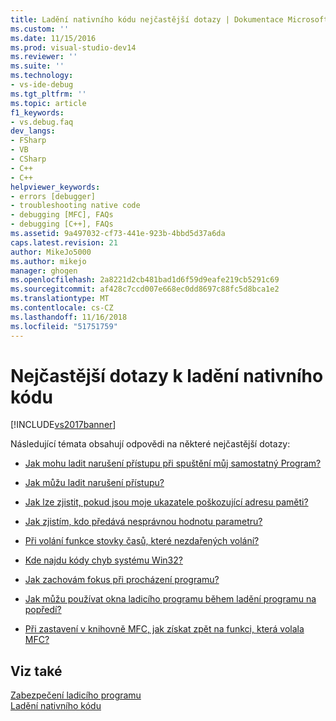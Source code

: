 ```yaml
---
title: Ladění nativního kódu nejčastější dotazy | Dokumentace Microsoftu
ms.custom: ''
ms.date: 11/15/2016
ms.prod: visual-studio-dev14
ms.reviewer: ''
ms.suite: ''
ms.technology:
- vs-ide-debug
ms.tgt_pltfrm: ''
ms.topic: article
f1_keywords:
- vs.debug.faq
dev_langs:
- FSharp
- VB
- CSharp
- C++
- C++
helpviewer_keywords:
- errors [debugger]
- troubleshooting native code
- debugging [MFC], FAQs
- debugging [C++], FAQs
ms.assetid: 9a497032-cf73-441e-923b-4bbd5d37a6da
caps.latest.revision: 21
author: MikeJo5000
ms.author: mikejo
manager: ghogen
ms.openlocfilehash: 2a8221d2cb481bad1d6f59d9eafe219cb5291c69
ms.sourcegitcommit: af428c7ccd007e668ec0dd8697c88fc5d8bca1e2
ms.translationtype: MT
ms.contentlocale: cs-CZ
ms.lasthandoff: 11/16/2018
ms.locfileid: "51751759"
---
```

# <a name="debugging-native-code-faqs"></a>Nejčastější dotazy k ladění nativního kódu
[!INCLUDE[vs2017banner](../includes/vs2017banner.md)]

Následující témata obsahují odpovědi na některé nejčastější dotazy:  
  
-   [Jak mohu ladit narušení přístupu při spuštění můj samostatný Program?](../debugger/how-can-i-debug-access-violations-when-running-my-program-outside-the-debugger-q.md)  
  
-   [Jak můžu ladit narušení přístupu?](../debugger/how-can-i-debug-an-access-violation-q.md)  
  
-   [Jak lze zjistit, pokud jsou moje ukazatele poškozující adresu paměti?](../debugger/how-can-i-find-out-if-my-pointers-corrupt-a-memory-address-q.md)  
  
-   [Jak zjistím, kdo předává nesprávnou hodnotu parametru?](../debugger/how-can-i-find-out-who-is-passing-a-wrong-parameter-value-q.md)  
  
-   [Při volání funkce stovky časů, které nezdařených volání?](../debugger/when-calling-a-function-hundreds-of-times-how-do-i-know-which-call-failed-q.md)  
  
-   [Kde najdu kódy chyb systému Win32?](../debugger/where-can-i-look-up-win32-error-codes-q.md)  
  
-   [Jak zachovám fokus při procházení programu?](../debugger/how-can-i-keep-focus-when-stepping-through-my-program-q.md)  
  
-   [Jak můžu používat okna ladicího programu během ladění programu na popředí?](../debugger/how-can-i-use-debugger-windows-while-debugging-a-foreground-program-q.md)  
  
-   [Při zastavení v knihovně MFC, jak získat zpět na funkci, která volala MFC?](../debugger/how-to-get-back-to-the-function-that-called-mfc-if-halted.md)  
  
## <a name="see-also"></a>Viz také  
 [Zabezpečení ladicího programu](../debugger/debugger-security.md)   
 [Ladění nativního kódu](../debugger/debugging-native-code.md)



